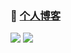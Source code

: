 ### 👋 [个人博客](https://yandif.com/)

<img  src="https://github-readme-stats.vercel.app/api/top-langs/?username=yandif" />
<img  src="https://github-readme-stats.vercel.app/api?username=yandif&show_icons=true&icon_color=805AD5&text_color=718096&bg_color=ffffff&hide_title=true" />


